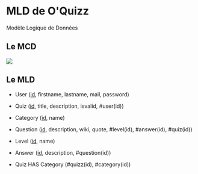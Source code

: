 # MLD de O'Quizz

Modèle Logique de Données

## Le MCD

![](image.png)

## Le MLD

- User (<ins>id</ins>, firstname, lastname, mail, password)
  
- Quiz (<ins>id</ins>, title, description, isvalid, #user(id))
  
- Category (<ins>id</ins>, name)

- Question (<ins>id</ins>, description, wiki, quote, #level(id), #answer(id), #quiz(id))

- Level (<ins>id</ins>, name)

- Answer (<ins>id</ins>, description, #question(id))

- Quiz HAS Category (#quizz(id), #category(id))
